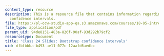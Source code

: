 ```yaml
---
content_type: resource
description: This is a resource file that contains information regarding bootstrap
  confidence intervals.
file: https://ol-ocw-studio-app-qa.s3.amazonaws.com/courses/18-05-introduction-to-probability-and-statistics-spring-2014/dfbfbbbab493ae11077c12aafd6aedbc_MIT18_05S14_class24slides.pdf
file_type: application/pdf
parent_uid: 94de8151-483a-826f-90af-93d292b79cf2
resourcetype: Document
title: 'Class 24 Slides: Bootstrap confidence intervals'
uid: dfbfbbba-b493-ae11-077c-12aafd6aedbc
---
```

